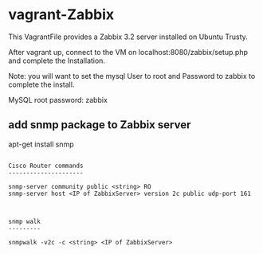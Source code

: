 vagrant-Zabbix
==============

This VagrantFile provides a Zabbix 3.2 server installed on Ubuntu Trusty.   

After vagrant up, connect to the VM on localhost:8080/zabbix/setup.php and complete the Installation. 

Note: you will want to set the mysql User to root and Password to zabbix to complete the install.

MySQL root password: zabbix



add snmp package to Zabbix server
---------------------------------

apt-get install snmp



```

Cisco Router commands
---------------------

snmp-server community public <string> RO 
snmp-server host <IP of ZabbixServer> version 2c public udp-port 161



snmp walk 
---------

snmpwalk -v2c -c <string> <IP of ZabbixServer>

